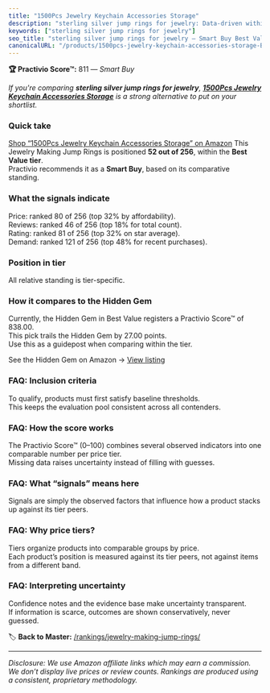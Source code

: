 ```yaml
---
title: "1500Pcs Jewelry Keychain Accessories Storage"
description: "sterling silver jump rings for jewelry: Data-driven within Best Value ranking using the Practivio Score™. Positioned by quality, value, demand, findability, mo…"
keywords: ["sterling silver jump rings for jewelry"]
seo_title: "sterling silver jump rings for jewelry — Smart Buy Best Value (2025)"
canonicalURL: "/products/1500pcs-jewelry-keychain-accessories-storage-B096K1GQ6N/"
---
```


**🏆 Practivio Score™:** 811 — _Smart Buy_


*If you're comparing **sterling silver jump rings for jewelry**, **[1500Pcs Jewelry Keychain Accessories Storage](https://www.amazon.com/dp/B096K1GQ6N?tag=practivio-20)** is a strong alternative to put on your shortlist.*
### Quick take
[Shop “1500Pcs Jewelry Keychain Accessories Storage” on Amazon](https://www.amazon.com/dp/B096K1GQ6N?tag=practivio-20)
This Jewelry Making Jump Rings is positioned **52 out of 256**, within the **Best Value tier**.  
Practivio recommends it as a **Smart Buy**, based on its comparative standing.

### What the signals indicate
Price: ranked 80 of 256 (top 32% by affordability).  
Reviews: ranked 46 of 256 (top 18% for total count).  
Rating: ranked 81 of 256 (top 32% on star average).  
Demand: ranked 121 of 256 (top 48% for recent purchases).

### Position in tier
All relative standing is tier-specific.

### How it compares to the Hidden Gem
Currently, the Hidden Gem in Best Value registers a Practivio Score™ of 838.00.  
This pick trails the Hidden Gem by 27.00 points.  
Use this as a guidepost when comparing within the tier.  

See the Hidden Gem on Amazon → [View listing](https://www.amazon.com/dp/B098PKGK5X?tag=practivio-20)

### FAQ: Inclusion criteria
To qualify, products must first satisfy baseline thresholds.  
This keeps the evaluation pool consistent across all contenders.

### FAQ: How the score works
The Practivio Score™ (0–100) combines several observed indicators into one comparable number per price tier.  
Missing data raises uncertainty instead of filling with guesses.

### FAQ: What “signals” means here
Signals are simply the observed factors that influence how a product stacks up against its tier peers.

### FAQ: Why price tiers?
Tiers organize products into comparable groups by price.  
Each product’s position is measured against its tier peers, not against items from a different band.

### FAQ: Interpreting uncertainty
Confidence notes and the evidence base make uncertainty transparent.  
If information is scarce, outcomes are shown conservatively, never guessed.


🏷️ **Back to Master:** [/rankings/jewelry-making-jump-rings/](/rankings/jewelry-making-jump-rings/)

---
_Disclosure: We use Amazon affiliate links which may earn a commission. We don’t display live prices or review counts. Rankings are produced using a consistent, proprietary methodology._
